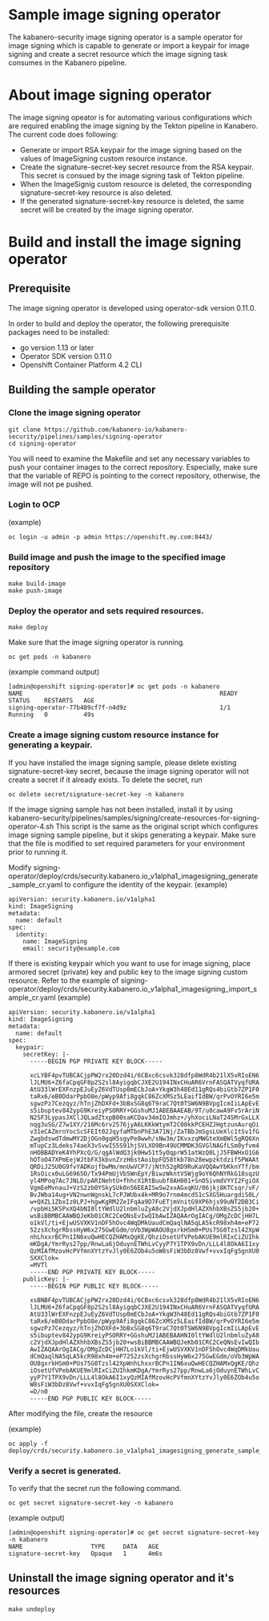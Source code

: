 # Sample image signing operator 
The kabanero-security image signing operator is a sample operator for image signing which is capable to generate or import a keypair for image signing and create a secret resource which the image signing task consumes in the Kabanero pipeline.

# About image signing operator

The image signing opeator is for automating various configurations which are required enabling the image signing by the Tekton pipeline in Kanabero.
The current code does following:
- Generate or import RSA keypair for the image signing based on the values of ImageSigning custom resource instance.
- Create the signature-secret-key secret resource from the RSA keypair. This secret is consued by the image signing task of Tekton pipeline.
- When the ImageSignig custom resource is deleted, the corresponding signature-secret-key resource is also deleted.
- If the generated signature-secret-key resource is deleted, the same secret will be created by the image signing operator.

# Build and install the image signing operator

## Prerequisite

The image signing operator is developed using operator-sdk version 0.11.0.

In order to build and deploy the operator, the following prerequisite packages need to be installed:
- go version 1.13 or later
- Operator SDK version 0.11.0
- Openshift Container Platform 4.2 CLI

## Building the sample operator

### Clone the image signing operator

```
git clone https://github.com/kabanero-io/kabanero-security/pipelines/samples/signing-operator
cd signing-operator
```

You will need to examine the Makefile and set any necessary variables to push your container images to the correct repository. Especially, make sure that the variable of REPO is pointing to the correct repository, otherwise, the image will not pe pushed.

### Login to OCP 
(example)
```
oc login -u admin -p admin https://openshift.my.com:8443/
```

### Build image and push the image to the specified image repository

```
make build-image
make push-image
```

### Deploy the operator and sets required resources.

```
make deploy
```

Make sure that the image signing operator is running.

```
oc get pods -n kabanero
```
(example command output)
```
[admin@openshift signing-operator]# oc get pods -n kabanero
NAME                                                       READY   STATUS    RESTARTS   AGE
signing-operator-77b489cf7f-n4d9z                          1/1     Running   0          49s
```

### Create a image signing custom resource instance for generating a keypair.

If you have installed the image signing sample, please delete existing signature-secret-key secret, because the image signing operator will not create a secret if it already exists. To delete the secret, run
```
oc delete secret/signature-secret-key -n kabanero
```
If the image signing sample has not been installed, install it by using
kabanero-security/pipelines/samples/signing/create-resources-for-signing-operator-4.sh
This script is the same as the original script which configures image signing sample pipeline, but it skips generating a keypair. Make sure that the file is modified to set required parameters for your environment prior to running it.

Modify signing-operator/deploy/crds/security.kabanero.io_v1alpha1_imagesigning_generate_sample_cr.yaml to configure the identity of the keypair. 
(example)
```
apiVersion: security.kabanero.io/v1alpha1
kind: ImageSigning
metadata:
  name: default
spec:
  identity:
    name: ImageSigning
    email: security@example.com
```

If there is existing keypair which you want to use for image signing, place armored secret (private) key and public key to the image signing custom resource.  Refer to the example of signing-operator/deploy/crds/security.kabanero.io_v1alpha1_imagesigning_import_sample_cr.yaml
(example)
```
apiVersion: security.kabanero.io/v1alpha1
kind: ImageSigning
metadata:
  name: default
spec:
  keypair:
    secretKey: |-
      -----BEGIN PGP PRIVATE KEY BLOCK-----

      xcLYBF4pvTUBCACjpPW2rx20Dzd4i/6CBxc6csvk328dfp8WdR4b21lX5vRIoEN6
      lJLMU6+Z6faCpqGF8p2S2sl8AyigqbCJXE2U194INxCHuAR6VrnFASQATVyqfURA
      AtU33lWrEXFnzpEJuEyZ6VdTUsp0mECbJoA+YkgW3h48Ed11gRQs4biGtb7ZP1F0
      taRx6/eB0DdarPpbO8e/pWyp9Afi8gqkC86ZcXMSz5LEaifIdBW/qrPvOYRI6e5m
      sgwzPz7Cezqyz/hTnjZhDXFd+3bBxSG8q6T9raC7Qt0TSW6N9BVpgIcmIiLApEvE
      s5ibuptev842ypG9KreiyPSORRY+GGshuMJ1ABEBAAEAB/9T/u0cawA9Fv5rAriN
      N2SF3LypasJXClJQLadZtxpB00saKCDav34mIOJmhz+/yhXociLNaT24SMrGxLLX
      nqg3uSG/Z7w1XY/216Mc6rv2576jyA6LKKkWtymT2C00kkPCEHZJHgtzunAurqOi
      v31eCAZmrnYocScSFEIt02JqyfaMTbnPhE3A71Nj/ZaTBbJmSgsLUeXlc1tSv1fG
      ZwgbdswdTdmwMY2DjOGn0gqH5sgyPe8wwh/sNw3m/IKvxzqMWGteXmBWl5gRQ6Xn
      mTupCz3Ldeks74aeX3vSvwIS5S91hjSVLXO9Bn49UCMMDK3GVGlNAGfLSm0yfvm4
      nHOBBADYeK4YhPXcQ/G/qgAlWdQ3jk0Hw51t5yOqprW51atWzQ0LjJ5FBWHxO1G6
      hOToO47XPmEejWJtbFX3kbvnZrzH6stAoibpFQ58tkb78n28ewpzktdzif5PWAAt
      QRDiJ25U0G9fvYADKojfbwMm/mnUwVCP7/jNth52gRD9RuKaVQQAwYbKknYTf/bm
      1RsOicx0uLG6965O/Tx94PmUjVb5WnEpY/BiwzWkntVSWjg9oY6QhNYRkG18sqzU
      yl4MPoq7Ac7JNLD/pARINehtU+fhhcX1RtBuubf8AH001+SnOSivmdVYYI2FgiOX
      VgmEeMvnauJ+VzS2zb0YSkySUk0n56EEAISwSw2xxAGxqKU/06jkj8KTCsqr/vF/
      BvJWba14ug+VN2nwnWgnskL7cPJWUbx4k+MR9o7rnm4mcdS1cSXG5HuargdiS0L/
      w+QXZL1ZbxIz0LPJ+hgwKgRM2ZeIFqAa9D7FuETjmVnitG9XP6hjs99uNT2DB3Ci
      /vpbHi5KSPxXQ4bNI0ltYWdlU2lnbmluZyA8c2VjdXJpdHlAZXhhbXBsZS5jb20+
      wsBiBBMBCAAWBQJeKb01CRC2CeQNsEvIwQIbAwIZAQAArOgIACg/OMgZcDCjHH7L
      o1kVl/ti+EjwUSVXKV1nDF5hOvc4WqDMkUaudCmQaqlNA5qLA5kcR98xh4m+eP72
      52zsXchgrRbssHyW6x275GwEGdm/oVb3WpWAOU8gxrkHSm0+PUs75G0Tzsl42XpW
      nhLhxxrBCPn1IN6xuQwHECQZHAMxQgKE/QhziOsetUfVPebAKUE9mlRIxCiZUIhk
      mKDgA/YmrRys27pp/RnwLa6jOduynETWhLvCyyP7Y1TPX9vDn/LLL4l8OkA6I1xy
      QzMIAfMzovHcPVfmnXYtzYvJly0E6ZOb4u5oW8sFiW3bDz8Vwf+vvxIqFg5gnXU0
      SXXClok=
      =MVTl
      -----END PGP PRIVATE KEY BLOCK-----
    publicKey: |-
      -----BEGIN PGP PUBLIC KEY BLOCK-----

      xsBNBF4pvTUBCACjpPW2rx20Dzd4i/6CBxc6csvk328dfp8WdR4b21lX5vRIoEN6
      lJLMU6+Z6faCpqGF8p2S2sl8AyigqbCJXE2U194INxCHuAR6VrnFASQATVyqfURA
      AtU33lWrEXFnzpEJuEyZ6VdTUsp0mECbJoA+YkgW3h48Ed11gRQs4biGtb7ZP1F0
      taRx6/eB0DdarPpbO8e/pWyp9Afi8gqkC86ZcXMSz5LEaifIdBW/qrPvOYRI6e5m
      sgwzPz7Cezqyz/hTnjZhDXFd+3bBxSG8q6T9raC7Qt0TSW6N9BVpgIcmIiLApEvE
      s5ibuptev842ypG9KreiyPSORRY+GGshuMJ1ABEBAAHNI0ltYWdlU2lnbmluZyA8
      c2VjdXJpdHlAZXhhbXBsZS5jb20+wsBiBBMBCAAWBQJeKb01CRC2CeQNsEvIwQIb
      AwIZAQAArOgIACg/OMgZcDCjHH7Lo1kVl/ti+EjwUSVXKV1nDF5hOvc4WqDMkUau
      dCmQaqlNA5qLA5kcR98xh4m+eP7252zsXchgrRbssHyW6x275GwEGdm/oVb3WpWA
      OU8gxrkHSm0+PUs75G0Tzsl42XpWnhLhxxrBCPn1IN6xuQwHECQZHAMxQgKE/Qhz
      iOsetUfVPebAKUE9mlRIxCiZUIhkmKDgA/YmrRys27pp/RnwLa6jOduynETWhLvC
      yyP7Y1TPX9vDn/LLL4l8OkA6I1xyQzMIAfMzovHcPVfmnXYtzYvJly0E6ZOb4u5o
      W8sFiW3bDz8Vwf+vvxIqFg5gnXU0SXXClok=
      =D/n0
      -----END PGP PUBLIC KEY BLOCK----- 
```
After modifying the file, create the resource

(example)
```
oc apply -f deploy/crds/security.kabanero.io_v1alpha1_imagesigning_generate_sample_cr.yaml
```

### Verify a secret is generated.

To verify that the secret run the following command.
```
oc get secret signature-secret-key -n kabanero
```
(example output)
```
[admin@openshift signing-operator]# oc get secret signature-secret-key -n kabanero
NAME                   TYPE     DATA   AGE
signature-secret-key   Opaque   1      4m6s
```

## Uninstall the image signing operator and it's resources

```
make undeploy
```

